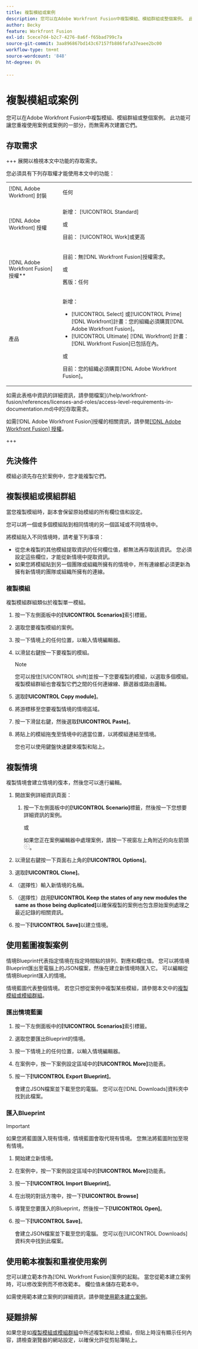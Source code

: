 ```yaml
---
title: 複製模組或案例
description: 您可以在Adobe Workfront Fusion中複製模組、模組群組或整個案例。 此功能可讓您重複使用案例或案例的一部分，而無需再次建置它們。
author: Becky
feature: Workfront Fusion
exl-id: 5cece7d4-b2c7-4276-8a6f-f65bad799c7a
source-git-commit: 3aa896867bd143c67157fb886fafa37eaee2bc00
workflow-type: tm+mt
source-wordcount: '848'
ht-degree: 0%

---
```


# 複製模組或案例

您可以在Adobe Workfront Fusion中複製模組、模組群組或整個案例。 此功能可讓您重複使用案例或案例的一部分，而無需再次建置它們。

## 存取需求

+++ 展開以檢視本文中功能的存取需求。

您必須具有下列存取權才能使用本文中的功能：

<table style="table-layout:auto">
 <col> 
 <col> 
 <tbody> 
  <tr> 
   <td role="rowheader">[!DNL Adobe Workfront] 封裝</td> 
   <td> <p>任何</p> </td> 
  </tr> 
  <tr data-mc-conditions=""> 
   <td role="rowheader">[!DNL Adobe Workfront] 授權</td> 
   <td> <p>新增： [!UICONTROL Standard]</p><p>或</p><p>目前： [!UICONTROL Work]或更高</p> </td> 
  </tr> 
  <tr> 
   <td role="rowheader">[!DNL Adobe Workfront Fusion] 授權**</td> 
   <td>
   <p>目前：無[!DNL Workfront Fusion]授權需求。</p>
   <p>或</p>
   <p>舊版：任何 </p>
   </td> 
  </tr> 
  <tr> 
   <td role="rowheader">產品</td> 
   <td>
   <p>新增：</p> <ul><li>[!UICONTROL Select] 或[!UICONTROL Prime] [!DNL Workfront]計畫：您的組織必須購買[!DNL Adobe Workfront Fusion]。</li><li>[!UICONTROL Ultimate] [!DNL Workfront] 計畫： [!DNL Workfront Fusion]已包括在內。</li></ul>
   <p>或</p>
   <p>目前：您的組織必須購買[!DNL Adobe Workfront Fusion]。</p>
   </td> 
  </tr>
 </tbody> 
</table>

如需此表格中資訊的詳細資訊，請參閱檔案](/help/workfront-fusion/references/licenses-and-roles/access-level-requirements-in-documentation.md)中的[存取需求。

如需[!DNL Adobe Workfront Fusion]授權的相關資訊，請參閱[[!DNL Adobe Workfront Fusion] 授權](/help/workfront-fusion/set-up-and-manage-workfront-fusion/licensing-operations-overview/license-automation-vs-integration.md)。

+++

## 先決條件

模組必須先存在於案例中，您才能複製它們。

## 複製模組或模組群組

當您複製模組時，副本會保留原始模組的所有欄位值和設定。

您可以將一個或多個模組貼到相同情境的另一個區域或不同情境中。

將模組貼入不同情境時，請考量下列事項：

* 從您未複製的其他模組提取資訊的任何欄位值，都無法再存取該資訊。 您必須設定這些欄位，才能從新情境中提取資訊。
* 如果您將模組貼到另一個團隊或組織所擁有的情境中，所有連線都必須更新為擁有新情境的團隊或組織所擁有的連線。

### 複製模組

複製模組群組類似於複製單一模組。

1. 按一下左側面板中的&#x200B;**[!UICONTROL Scenarios]**&#x200B;索引標籤。
1. 選取您要複製模組的案例。
1. 按一下情境上的任何位置，以輸入情境編輯器。
1. 以滑鼠右鍵按一下要複製的模組。

   >[!NOTE]
   >
   >您可以按住[!UICONTROL shift]並按一下您要複製的模組，以選取多個模組。 複製模組群組也會複製它們之間的任何連線線、篩選器或路由邏輯。

1. 選取&#x200B;**[!UICONTROL Copy module]**。
1. 將游標移至您要複製情境的情境區域。
1. 按一下滑鼠右鍵，然後選取&#x200B;**[!UICONTROL Paste]**。
1. 將貼上的模組拖曳至情境中的適當位置，以將模組連結至情境。

   您也可以使用鍵盤快速鍵來複製和貼上。

## 複製情境

複製情境會建立情境的復本，然後您可以進行編輯。

1. 開啟案例詳細資訊頁面：

   1. 按一下左側面板中的&#x200B;**[!UICONTROL Scenario]**&#x200B;標籤，然後按一下您想要詳細資訊的案例。

      或

      如果您正在案例編輯器中處理案例，請按一下視窗左上角附近的向左箭頭![結束編輯箭頭](assets/exit-editing-arrow.png)。

1. 以滑鼠右鍵按一下頁面右上角的&#x200B;**[!UICONTROL Options]**。
1. 選取&#x200B;**[!UICONTROL Clone]**。
1. （選擇性）輸入新情境的名稱。
1. （選擇性）啟用&#x200B;**[!UICONTROL Keep the states of any new modules the same as those being duplicated]**&#x200B;以確保複製的案例也包含原始案例處理之最近記錄的相關資訊。
1. 按一下&#x200B;**[!UICONTROL Save]**&#x200B;以建立情境。

## 使用藍圖複製案例

情境Blueprint代表指定情境在指定時間點的排列、對應和欄位值。 您可以將情境Blueprint匯出至電腦上的JSON檔案，然後在建立新情境時匯入它。 可以編輯從情境Blueprint匯入的情境。

情境藍圖代表整個情境。 若您只想從案例中複製某些模組，請參閱本文中的[複製模組或模組群組](#copy-a-module-or-a-group-of-modules)。

### 匯出情境藍圖

1. 按一下左側面板中的&#x200B;**[!UICONTROL Scenarios]**&#x200B;索引標籤。
1. 選取您要匯出Blueprint的情境。
1. 按一下情境上的任何位置，以輸入情境編輯器。
1. 在案例中，按一下案例設定區域中的&#x200B;**[!UICONTROL More]**&#x200B;功能表。
1. 按一下&#x200B;**[!UICONTROL Export Blueprint]**。

   會建立JSON檔案並下載至您的電腦。 您可以在[!DNL Downloads]資料夾中找到此檔案。

### 匯入Blueprint

>[!IMPORTANT]
>
>如果您將藍圖匯入現有情境，情境藍圖會取代現有情境。 您無法將藍圖附加至現有情境。

1. 開始建立新情境。
1. 在案例中，按一下案例設定區域中的&#x200B;**[!UICONTROL More]**&#x200B;功能表。
1. 按一下&#x200B;**[!UICONTROL Import Blueprint]**。
1. 在出現的對話方塊中，按一下&#x200B;**[!UICONTROL Browse]**
1. 導覽至您要匯入的Blueprint，然後按一下&#x200B;**[!UICONTROL Open]**。
1. 按一下&#x200B;**[!UICONTROL Save]**。

   會建立JSON檔案並下載至您的電腦。 您可以在[!UICONTROL Downloads]資料夾中找到此檔案。

## 使用範本複製和重複使用案例

您可以建立範本作為[!DNL Workfront Fusion]案例的起點。 當您從範本建立案例時，可以修改案例而不修改範本。 欄位值未儲存在範本中。

如需使用範本建立案例的詳細資訊，請參閱[使用範本建立案例](/help/workfront-fusion/create-scenarios/add-modules/create-scenarios-with-fusion-templates.md)。

## 疑難排解

如果您是如[複製模組或模組群組](#copy-a-module-or-a-group-of-modules)中所述複製和貼上模組，但貼上時沒有顯示任何內容，請檢查瀏覽器的網站設定，以確保允許從剪貼簿貼上。
